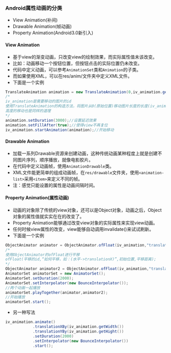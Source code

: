 ### Android属性动画的分类
+ View Animation(补间)
+ Drawable Animation(帧动画)
+ Property Animation(Android3.0新引入)

#### View Animation
+ 基于view的渐变动画，只改变view的绘制效果，而实际属性值未该改变。
+ 比如：动画移动一个按钮位置，但按钮点击的实际位置仍未改变。
+ 代码中定义动画，可以参考`AnimationSet`类和`Animation`的子类。
+ 而如果使用XML，可以在res/anim/文件夹中定义XML文件。
+ 下面是一个实例
```java
TranslateAnimation animation = new TranslateAnimation(0,iv_animation.getWidth(),0,iv_animation.getHight());
/*
iv_animation是需要移动的图片的id
使用TranslateAnimation的构造方法，将图片从0(原始位置)移动图片长度的长度(iv_animation.getWidth);
高度的移动也是同样的道理
*/
animation.setDuration(3000);//设置延迟效果
animation.setFillAfter(true);//使得view不再复位
iv_animation.startAnimation(animation);//开始移动
```

#### Drawable Animation
+ 加载一系列Drawable资源来创建动画，这种传统动画某种程度上就是创建不同图片序列，顺序播放，就像电影胶片。
+ 在代码中定义动画帧，使用`AnimationDrawable`类。
+ XML文件能更简单的组成动画帧，在`res/drawable`文件夹，使用`<animation-list>`采用`<item>`来定义不同的帧。
+ 注：感觉只能设置的属性是动画间隔时间。

#### Property Animation(属性动画)
+ 动画的对象除了传统的view对象，还可以是Object对象，动画之后，Object对象的属性值就实实在在的改变了。
+ Property Animation能够通过改变view对象的实际属性来实现view动画。
+ 任何时候view属性的改变，view能够自动调用invalidate()来试试刷新。
+ 下面是一个实例
```java
ObjectAnimator animator = ObjectAnimator.ofFloat(iv_animation,"translationX",0,iv_animation.getWidth());
/*
使用ObjectAnimator的ofFloat进行平移
ofFloat(平移的id,“如何平移，如：(水平->translationX)”,初始位置,平移距离);
*/
ObjectAnimator animator2 = ObjectAnimator.ofFloat(iv_animation,"translationY",0,iv_animation.getHight());
AnimatorSet animatorSet = new AnimatorSet();
AnimatorSet.setDuration(2000);
AnimatorSet.setInterpolator(new BounceInterpolator());
//两个动画一起播放
animatorSet.playTogether(animator,animator2);
//开始播放
animatorSet.start();
```
+ 另一种写法
```java
iv_animation.animate()
            .translationXBy(iv_animation.getWidth())
            .translationYBy(iv_animation.getHight())
            .setDuration(2000)
            .setInterpolator(new BounceInterpolator())
            .start();
```
